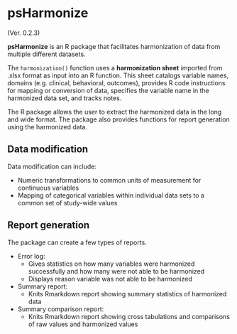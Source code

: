 
# psHarmonize

(Ver. 0.2.3)

**psHarmonize** is an R package that facilitates harmonization of data from multiple different datasets.

The `harmonization()` function uses a **harmonization sheet** imported from .xlsx format as input into an R function.
This sheet catalogs variable names, domains (e.g. clinical, behavioral, outcomes), provides R code instructions for mapping or conversion of data, specifies the variable name in the harmonized data set, and tracks notes.

The R package allows the user to extract the harmonized data in the long and wide format.
The package also provides functions for report generation using the harmonized data.

## Data modification

Data modification can include:

- Numeric transformations to common units of measurement for continuous variables
- Mapping of categorical variables within individual data sets to a common set of study-wide values

## Report generation

The package can create a few types of reports.

- Error log:
  - Gives statistics on how many variables were harmonized successfully and how many were not able to be harmonized
  - Displays reason variable was not able to be harmonized
- Summary report:
  - Knits Rmarkdown report showing summary statistics of harmonized data
- Summary comparison report:
  - Knits Rmarkdown report showing cross tabulations and comparisons of raw values and harmonized values
